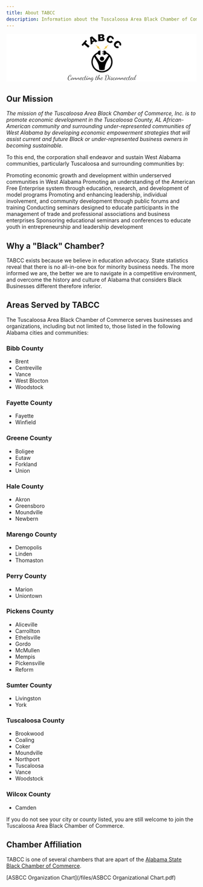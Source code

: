 ```yaml
---
title: About TABCC
description: Information about the Tuscaloosa Area Black Chamber of Commerce
---
```


<div class="text-center pb-3">
<img src="/images/headerlogo.jpg" alt="TABCC logo and motto - TABCC, Connecting the Disconnected" >
</div>

## Our Mission

*The mission of the Tuscaloosa Area Black Chamber of Commerce, Inc. is to promote economic development in the Tuscaloosa County, AL African-American community and surrounding under-represented communities of West Alabama by developing economic empowerment strategies that will assist current and future Black or under-represented business owners in becoming sustainable.*

To this end, the corporation shall endeavor and sustain West Alabama communities, particularly Tuscaloosa and surrounding communities by:

Promoting economic growth and development within underserved communities in West Alabama
Promoting an understanding of the American Free Enterprise system through education, research, and development of model programs
Promoting and enhancing leadership, individual involvement, and community development through public forums and training
Conducting seminars designed to educate participants in the management of trade and professional associations and business enterprises
Sponsoring educational seminars and conferences to educate youth in entrepreneurship and leadership development

## Why a "Black" Chamber?

TABCC exists because we believe in education advocacy. State statistics reveal that there is no all-in-one box for minority business needs. The more informed we are, the better we are to navigate in a competitive environment, and overcome the history and culture of Alabama that considers Black Businesses different therefore inferior.

## Areas Served by TABCC

The Tuscaloosa Area Black Chamber of Commerce serves businesses and organizations, including but not 
limited to, those listed in the following Alabama cities and communities:

### Bibb County

* Brent
* Centreville
* Vance
* West Blocton
* Woodstock

### Fayette County

* Fayette
* Winfield

### Greene County

* Boligee
* Eutaw
* Forkland
* Union

### Hale County

* Akron
* Greensboro
* Moundville
* Newbern

### Marengo County

* Demopolis
* Linden
* Thomaston

### Perry County

* Marion
* Uniontown

### Pickens County

* Aliceville
* Carrollton
* Ethelsville
* Gordo
* McMullen
* Mempis
* Pickensville
* Reform

### Sumter County

* Livingston
* York

### Tuscaloosa County

* Brookwood
* Coaling
* Coker
* Moundville
* Northport
* Tuscaloosa
* Vance
* Woodstock

### Wilcox County

* Camden

If you do not see your city or county listed, you are still welcome to join the Tuscaloosa Area Black Chamber of Commerce.

## Chamber Affiliation

TABCC is one of several chambers that are apart of the 
[Alabama State Black Chamber of Commerce](https://asbcc.org).

[ASBCC Organization Chart](/files/ASBCC Organizational Chart.pdf)